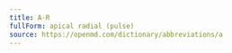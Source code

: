 ```yaml
---
title: A-R
fullForm: apical radial (pulse)
source: https://openmd.com/dictionary/abbreviations/a
---
```


